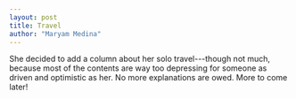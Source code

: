 ```yaml
---
layout: post
title: Travel
author: "Maryam Medina"
---
```


She decided to add a column about her solo travel---though not much, because most of the contents are way too depressing for someone as driven and optimistic as her. No more explanations are owed. More to come later!
